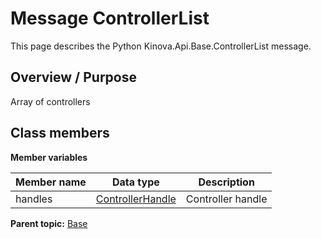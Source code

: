 # Message ControllerList

This page describes the Python Kinova.Api.Base.ControllerList message.

## Overview / Purpose

Array of controllers

## Class members

 **Member variables** 

|Member name|Data type|Description|
|-----------|---------|-----------|
|handles| [ControllerHandle](msg_Base_ControllerHandle.md#)|Controller handle|

**Parent topic:** [Base](../references/summary_Base.md)

